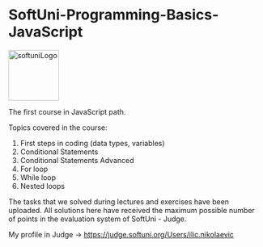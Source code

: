 # SoftUni-Programming-Basics-JavaScript

<img width="100" alt="softuniLogo" src="https://user-images.githubusercontent.com/121745595/219448556-2c7c7f5a-c282-411b-9253-1b55fff353d7.png">

The first course in JavaScript path. 

Topics covered in the course:
1. First steps in coding (data types, variables)
2. Conditional Statements 
3. Conditional Statements Advanced 
4. For loop
5. While loop
6. Nested loops

The tasks that we solved during lectures and exercises have been uploaded. All solutions here have received the maximum possible number of points in the evaluation system of SoftUni - Judge.

My profile in Judge -> https://judge.softuni.org/Users/ilic.nikolaevic


